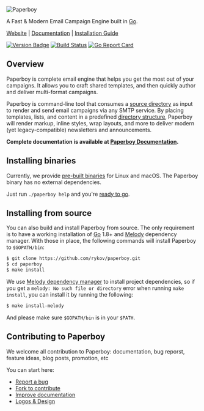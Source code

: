 ![Paperboy](https://www.paperboy.email/images/banner.jpg)

A Fast & Modern Email Campaign Engine built in [Go][].

[Website](https://www.paperboy.email/) |
[Documentation](https://www.paperboy.email/docs/introduction/) |
[Installation Guide](https://www.paperboy.email/docs/installation/)

[![Version Badge](https://badge.fury.io/mdy/github.com%2Frykov%2Fpaperboy.svg)](https://melody.sh/github.com/rykov/paperboy)
[![Build Status](https://api.travis-ci.org/rykov/paperboy.svg?branch=master "Build Status")](https://travis-ci.org/rykov/paperboy)
[![Go Report Card](https://goreportcard.com/badge/github.com/rykov/paperboy)](https://goreportcard.com/report/github.com/rykov/paperboy)

## Overview

Paperboy is complete email engine that helps you get the most out of your
campaigns. It allows you to craft shared templates, and then quickly author
and deliver multi-format campaigns.

Paperboy is command-line tool that consumes a [source directory][structure]
as input to render and send email campaigns via any SMTP service.  By placing
templates, lists, and content in a predefined [directory structure][structure],
Paperboy will render markup, inline styles, wrap layouts, and more to deliver
modern (yet legacy-compatible) newsletters and announcements.

**Complete documentation is available at [Paperboy Documentation][docs].**

## Installing binaries

Currently, we provide [pre-built binaries][releases] for Linux and macOS.
The Paperboy binary has no external dependencies.

Just run `./paperboy help` and you're [ready to go][quickstart].

## Installing from source

You can also build and install Paperboy from source. The only requirement is to
have a working installation of [Go][] 1.8+ and [Melody][melody] dependency manager.
With those in place, the following commands will install Paperboy to `$GOPATH/bin`:

```bash
$ git clone https://github.com/rykov/paperboy.git
$ cd paperboy
$ make install
```

We use [Melody dependency manager][melody] to install project dependencies, so if
you get a `melody: No such file or directory` error when running `make install`,
you can install it by running the following:

```bash
$ make install-melody
```

And please make sure `$GOPATH/bin` is in your `$PATH`.

## Contributing to Paperboy

We welcome all contribution to Paperboy: documentation, bug reporst, feature
ideas, blog posts, promotion, etc

You can start here:

- [Report a bug](https://github.com/rykov/paperboy/issues/new)
- [Fork to contribute](https://github.com/rykov/paperboy/fork)
- [Improve documentation](https://github.com/rykov/paperboyDocs)
- [Logos & Design](https://github.com/rykov/paperboyDocs)

[Go]: https://golang.org/
[quickstart]: https://www.paperboy.email/docs/quick-start/
[structure]: https://www.paperboy.email/docs/source-structure/
[releases]: https://github.com/rykov/paperboy/releases
[docs]: https://www.paperboy.email/docs/introduction/
[melody]: https://github.com/mdy/melody
